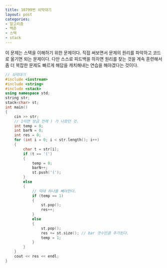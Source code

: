 ```yaml
---
title: 10799번 쇠막대기
layout: post
categories:
- 알고리즘
- 백준
- 스택
- stack
---
```


이 문제는 스택을 이해하기 위한 문제이다. 직접 써보면서 문제의 원리를 파악하고 코드로 옮기면 되는 문제이다. 다만 스스로 피드백을 하자면 원리를 찾는 것을 계속 훈련해서 좀 더 복잡한 문제도 빠르게 해답을 캐치해내는 연습을 해야겠다는 것이다. 



```c++
// 쇠막대기
#include <iostream>
#include <string>
#include <stack>
using namespace std;
string str;
stack<char> st;
int main()
{
    cin >> str;
    // 1이면 방금 전에 ) 가 나왔던 것.
    int temp = 0;
    int barN = 0;
    int res = 0;
    for (int i = 0; i < str.length(); i++)
    {
        char t = str[i];
        if (t == '(')
        {
            temp = 0;
            barN++;
            st.push('(');
        }
        else
        {
            // 막대 하나를 빼야한다.
            if (temp == 1)
            {
                st.pop();
                res++;
            }
            else
            {
                st.pop();
                res += st.size(); // bar 갯수만큼 추가된다.
                temp = 1;
            }
        }
    }
    cout << res << endl;
}
```
